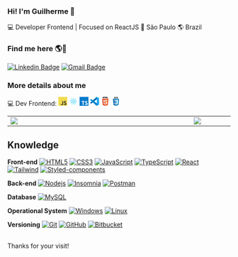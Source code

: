 ### Hi! I'm Guilherme 👋

💻 Developer Frontend | Focused on ReactJS 🏡 São Paulo 🌎 Brazil

### Find me here 🌎💬

[![Linkedin Badge](https://img.shields.io/badge/-LinkedIn-blue?style=flat-square&logo=Linkedin&logoColor=white&link=https://www.linkedin.com/in/guirdy1/)](https://www.linkedin.com/in/guirdy1/)
[![Gmail Badge](https://img.shields.io/badge/-Gmail-c14438?style=flat-square&logo=Gmail&logoColor=white&link=mailto:guilherme.gl1997@gmail.com)](mailto:guilherme.gl1997@gmail.com)


### More details about me

💻 Dev Frontend: 
<code><img height="20" src="https://raw.githubusercontent.com/github/explore/80688e429a7d4ef2fca1e82350fe8e3517d3494d/topics/javascript/javascript.png"></code>
<code><img height="20" src="https://raw.githubusercontent.com/github/explore/80688e429a7d4ef2fca1e82350fe8e3517d3494d/topics/react/react.png"></code>
<code><img height="20" src="https://raw.githubusercontent.com/github/explore/80688e429a7d4ef2fca1e82350fe8e3517d3494d/topics/typescript/typescript.png"></code>
<code><img height="20" src="https://raw.githubusercontent.com/github/explore/80688e429a7d4ef2fca1e82350fe8e3517d3494d/topics/visual-studio-code/visual-studio-code.png"></code>
<code><img height="20" src="https://raw.githubusercontent.com/github/explore/80688e429a7d4ef2fca1e82350fe8e3517d3494d/topics/html/html.png"></code>
<code><img height="20" src="https://raw.githubusercontent.com/github/explore/80688e429a7d4ef2fca1e82350fe8e3517d3494d/topics/css/css.png"></code><br>

<center>
<table>
  <tr>
      <td><img width="400px" align="left" src="https://github-readme-stats.vercel.app/api/top-langs/?username=gui-leandro&hide=html&layout=compact&theme=dark" /></td>
      <td><img width="440px" align="left" src="https://github-readme-stats.vercel.app/api?username=gui-leandro&theme=dark&show_icons=true" /></td>
  </tr>  
</table>
</center>

## Knowledge

**Front-end**
[![HTML5](https://img.shields.io/badge/-HTML5-E34F26?style=flat-square&logo=html5&logoColor=white&link=https://github.com/gui-leandro/)](https://github.com/gui-leandro/)
[![CSS3](https://img.shields.io/badge/-CSS3-1572B6?style=flat-square&logo=css3&link=https://github.com/gui-leandro/)](https://github.com/gui-leandro/)
[![JavaScript](https://img.shields.io/badge/-JavaScript-black?style=flat-square&logo=javascript&link=https://github.com/gui-leandro/)](https://github.com/gui-leandro/)
[![TypeScript](https://img.shields.io/badge/-TypeScript-60A5FA?style=flat-square&logo=typescript&link=https://github.com/gui-leandro/)](https://github.com/gui-leandro/)
[![React](https://img.shields.io/badge/-React-black?style=flat-square&logo=react&link=https://github.com/gui-leandro/)](https://github.com/gui-leandro/)
[![Tailwind](https://img.shields.io/badge/-Tailwind-BFDBFE?style=flat-square&logo=Tailwindcss&link=https://github.com/gui-leandro/)](https://github.com/gui-leandro/)
[![Styled-components](https://img.shields.io/badge/-Styled%20Components-pink?style=flat-square&logo=styled-components)](https://github.com/gui-leandro/)

**Back-end**
[![Nodejs](https://img.shields.io/badge/-Nodejs-black?style=flat-square&logo=Node.js&link=https://github.com/gui-leandro/)](https://github.com/gui-leandro/)
[![Insomnia](https://img.shields.io/badge/-Insomnia-5849BE?style=flat-square&logo=Insomnia&link=https://github.com/gui-leandro/)](https://github.com/gui-leandro/)
[![Postman](https://img.shields.io/badge/-Postman-EF5B25?style=flat-square&logo=Postman&link=https://github.com/gui-leandro/)](https://github.com/gui-leandro/)

**Database**
[![MySQL](https://img.shields.io/badge/-MySQL-a0c4db?style=flat-square&logo=mysql&link=https://github.com/gui-leandro/)](https://github.com/gui-leandro/)

**Operational System**
[![Windows](https://img.shields.io/badge/-Windows-0078D6?style=flat-square&logo=Windows&link=https://github.com/gui-leandro/)](https://github.com/gui-leandro/)
[![Linux](https://img.shields.io/badge/-Linux-064E3B?style=flat-square&logo=Linux&link=https://github.com/gui-leandro/)](https://github.com/gui-leandro/)

**Versioning**
[![Git](https://img.shields.io/badge/-Git-black?style=flat-square&logo=git&link=https://github.com/gui-leandro/)](https://github.com/gui-leandro/)
[![GitHub](https://img.shields.io/badge/-GitHub-181717?style=flat-square&logo=github&link=https://github.com/gui-leandro/)](https://github.com/gui-leandro/)
[![Bitbucket](https://img.shields.io/badge/-Bitbucket-2563EB?style=flat-square&logo=Bitbucket&link=https://github.com/gui-leandro/)](https://github.com/gui-leandro/)

<br/>
Thanks for your visit!
</samp>
